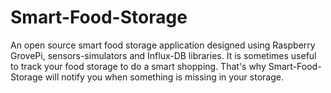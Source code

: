 # Smart-Food-Storage
An open source smart food storage application designed using Raspberry GrovePi, sensors-simulators and Influx-DB
libraries.
It is sometimes useful to track your food storage to do a smart shopping. That's why Smart-Food-Storage will notify you when something 
is missing in your storage.
